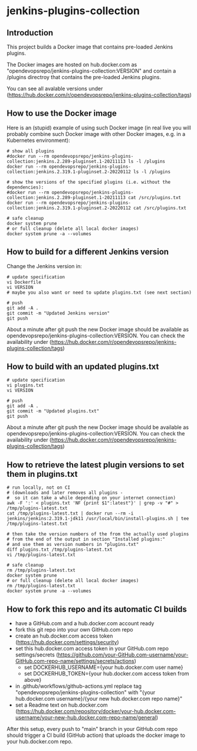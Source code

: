 jenkins-plugins-collection
==========================

Introduction
------------
This project builds a Docker image that contains pre-loaded Jenkins plugins.

The Docker images are hosted on hub.docker.com as "opendevopsrepo/jenkins-plugins-collection:VERSION" and contain a /plugins directroy that contains the pre-loaded Jenkins plugins.

You can see all avalable versions under
(https://hub.docker.com/r/opendevopsrepo/jenkins-plugins-collection/tags)


How to use the Docker image
---------------------------
Here is an (stupid) example of using such Docker image (in real live you will probably combine such Docker image with other Docker images, e.g. in a Kubernetes environment):

    # show all plugins
    #docker run --rm opendevopsrepo/jenkins-plugins-collection:jenkins.2.289-pluginset.1-20211113 ls -l /plugins
    docker run --rm opendevopsrepo/jenkins-plugins-collection:jenkins.2.319.1-pluginset.2-20220112 ls -l /plugins

    # show the versions of the specified plugins (i.e. without the dependencies):
    #docker run --rm opendevopsrepo/jenkins-plugins-collection:jenkins.2.289-pluginset.1-20211113 cat /src/plugins.txt
    docker run --rm opendevopsrepo/jenkins-plugins-collection:jenkins.2.319.1-pluginset.2-20220112 cat /src/plugins.txt

    # safe cleanup
    docker system prune
    # or full cleanup (delete all local docker images)
    docker system prune -a --volumes


How to build for a different Jenkins version
--------------------------------------------

Change the Jenkins version in:

    # update specification
    vi Dockerfile
    vi VERSION
    # maybe you also want or need to update plugins.txt (see next section)

    # push
    git add -A .
    git commit -m "Updated Jenkins version"
    git push

About a minute after git push the new Docker image should be available
as opendevopsrepo/jenkins-plugins-collection:VERSION.
You can check the availability under
(https://hub.docker.com/r/opendevopsrepo/jenkins-plugins-collection/tags)


How to build with an updated plugins.txt
----------------------------------------

    # update specification
    vi plugins.txt
    vi VERSION
    
    # push
    git add -A .
    git commit -m "Updated plugins.txt"
    git push

About a minute after git push the new Docker image should be available
as opendevopsrepo/jenkins-plugins-collection:VERSION. 
You can check the availability under
(https://hub.docker.com/r/opendevopsrepo/jenkins-plugins-collection/tags)


How to retrieve the latest plugin versions to set them in plugins.txt
---------------------------------------------------------------------

    # run locally, not on CI
    # (downloads and later removes all plugins - 
    #  so it can take a while depending on your internet connection)
    awk -F ':' < plugins.txt 'NF {print $1":latest"}' | grep -v "#" > /tmp/plugins-latest.txt
    cat /tmp/plugins-latest.txt | docker run --rm -i jenkins/jenkins:2.319.1-jdk11 /usr/local/bin/install-plugins.sh | tee /tmp/plugins-latest.txt

    # then take the version numbers of the from the actually used plugins
    # from the end of the output in section "Installed plugins:"
    # and use them as version numbers in "plugins.txt"
    diff plugins.txt /tmp/plugins-latest.txt
    vi /tmp/plugins-latest.txt

    # safe cleanup
    rm /tmp/plugins-latest.txt
    docker system prune
    # or full cleanup (delete all local docker images)
    rm /tmp/plugins-latest.txt
    docker system prune -a --volumes
        

How to fork this repo and its automatic CI builds
-------------------------------------------------
* have a GitHub.com and a hub.docker.com account ready
* fork this git repo into your own GitHub.com repo
* create an hub.docker.com access token (https://hub.docker.com/settings/security)
* set this hub.docker.com access token in your GitHub.com repo settings/secrets (https://github.com/your-GitHub.com-username/your-GitHub.com-repo-name/settings/secrets/actions)
    * set DOCKERHUB_USERNAME={your hub.docker.com user name}
    * set DOCKERHUB_TOKEN={your hub.docker.com access token from above}
* in .github/workflows/github-actions.yml replace tag "opendevopsrepo/jenkins-plugins-collection" with "{your hub.docker.com username}/{your new hub.docker.com repo name}"
* set a Readme text on hub.docker.com (https://hub.docker.com/repository/docker/your-hub.docker.com-username/your-new-hub.docker.com-repo-name/general)

After this setup, every push to "main" branch in your GitHub.com repo should trigger a CI build (GitHub action) that uploads the docker image to your hub.docker.com repo.

